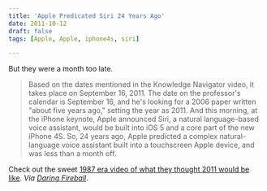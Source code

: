 ```yaml
---
title: 'Apple Predicated Siri 24 Years Ago'
date: 2011-10-12
draft: false
tags: [Apple, Apple, iphone4s, siri]

---
```


But they were a month too late.

> Based on the dates mentioned in the Knowledge Navigator video, it takes place on September 16, 2011. The date on the professor's calendar is September 16, and he's looking for a 2006 paper written "about five years ago," setting the year as 2011. And this morning, at the iPhone keynote, Apple announced Siri, a natural language-based voice assistant, would be built into iOS 5 and a core part of the new iPhone 4S. So, 24 years ago, Apple predicted a complex natural-language voice assistant built into a touchscreen Apple device, and was less than a month off.

Check out the sweet [1987 era video of what they thought 2011 would be like](http://waxy.org/2011/10/apples_1987_knowledge_navigator_only_one_month_late/). _Via [Daring Fireball](http://daringfireball.net/linked/2011/10/11/knowledge-navigator)_.